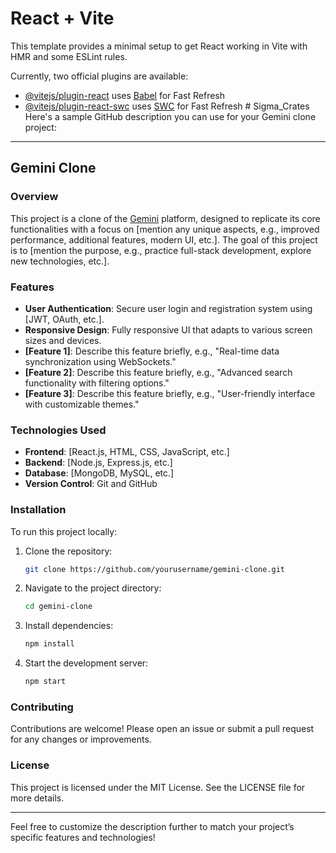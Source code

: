 # React + Vite

This template provides a minimal setup to get React working in Vite with HMR and some ESLint rules.

Currently, two official plugins are available:

- [@vitejs/plugin-react](https://github.com/vitejs/vite-plugin-react/blob/main/packages/plugin-react/README.md) uses [Babel](https://babeljs.io/) for Fast Refresh
- [@vitejs/plugin-react-swc](https://github.com/vitejs/vite-plugin-react-swc) uses [SWC](https://swc.rs/) for Fast Refresh
#   S i g m a _ C r a t e s 
 
 
Here's a sample GitHub description you can use for your Gemini clone project:

---

## Gemini Clone

### Overview
This project is a clone of the [Gemini](https://example.com) platform, designed to replicate its core functionalities with a focus on [mention any unique aspects, e.g., improved performance, additional features, modern UI, etc.]. The goal of this project is to [mention the purpose, e.g., practice full-stack development, explore new technologies, etc.].

### Features
- **User Authentication**: Secure user login and registration system using [JWT, OAuth, etc.].
- **Responsive Design**: Fully responsive UI that adapts to various screen sizes and devices.
- **[Feature 1]**: Describe this feature briefly, e.g., "Real-time data synchronization using WebSockets."
- **[Feature 2]**: Describe this feature briefly, e.g., "Advanced search functionality with filtering options."
- **[Feature 3]**: Describe this feature briefly, e.g., "User-friendly interface with customizable themes."

### Technologies Used
- **Frontend**: [React.js, HTML, CSS, JavaScript, etc.]
- **Backend**: [Node.js, Express.js, etc.]
- **Database**: [MongoDB, MySQL, etc.]
- **Version Control**: Git and GitHub

### Installation
To run this project locally:

1. Clone the repository:
   ```bash
   git clone https://github.com/yourusername/gemini-clone.git
   ```
2. Navigate to the project directory:
   ```bash
   cd gemini-clone
   ```
3. Install dependencies:
   ```bash
   npm install
   ```
4. Start the development server:
   ```bash
   npm start
   ```

### Contributing
Contributions are welcome! Please open an issue or submit a pull request for any changes or improvements.

### License
This project is licensed under the MIT License. See the LICENSE file for more details.

---

Feel free to customize the description further to match your project’s specific features and technologies!
